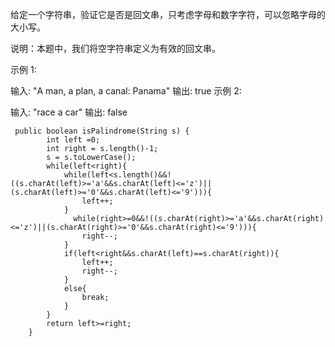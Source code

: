 给定一个字符串，验证它是否是回文串，只考虑字母和数字字符，可以忽略字母的大小写。

说明：本题中，我们将空字符串定义为有效的回文串。

示例 1:

输入: "A man, a plan, a canal: Panama"
输出: true
示例 2:

输入: "race a car"
输出: false

```
 public boolean isPalindrome(String s) {
        int left =0;
        int right = s.length()-1;
        s = s.toLowerCase();
        while(left<right){
            while(left<s.length()&&!((s.charAt(left)>='a'&&s.charAt(left)<='z')||(s.charAt(left)>='0'&&s.charAt(left)<='9'))){
                left++;
            }
              while(right>=0&&!((s.charAt(right)>='a'&&s.charAt(right)<='z')||(s.charAt(right)>='0'&&s.charAt(right)<='9'))){
                right--;
            }
            if(left<right&&s.charAt(left)==s.charAt(right)){
                left++;
                right--;
            }
            else{
                break;
            }
        }
        return left>=right;
    }
```